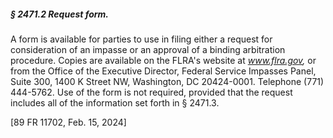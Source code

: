 ##### § 2471.2 Request form. #####

A form is available for parties to use in filing either a request for consideration of an impasse or an approval of a binding arbitration procedure. Copies are available on the FLRA's website at *www.flra.gov,* or from the Office of the Executive Director, Federal Service Impasses Panel, Suite 300, 1400 K Street NW, Washington, DC 20424-0001. Telephone (771) 444-5762. Use of the form is not required, provided that the request includes all of the information set forth in § 2471.3.

[89 FR 11702, Feb. 15, 2024]